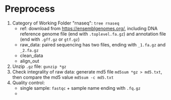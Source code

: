 # Preprocess

1. Category of Working Folder "rnaseq": `tree rnaseq`
   - ref: download from https://ensemblgenomes.org/, including DNA reference genome file (end with `.toplevel.fa.gz`) and annotation file (end with `.gff.gz` or `gtf.gz`)
   - raw_data: paired sequencing has two files, ending with `_1.fa.gz` and `_2.fa.gz`
   - clean_data
   - align_out
2. Unzip `.gz` file: `gunzip *gz` 
3. Check integrality of raw data: generate md5 file `md5sum *gz > md5.txt`, then compare the md5 value `md5sum -c md5.txt`
4. Quality control: 
   - single sample: `fastqc` + sample name ending with `.fq.gz`
   - 

